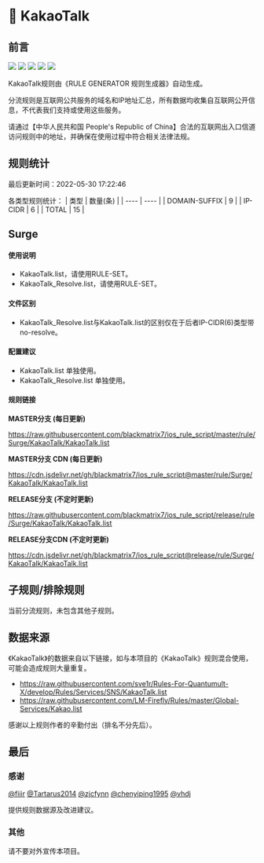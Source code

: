 # 🧸 KakaoTalk

## 前言

![](https://shields.io/badge/-移除重复规则-ff69b4) ![](https://shields.io/badge/-DOMAIN与DOMAIN--SUFFIX合并-green) ![](https://shields.io/badge/-DOMAIN--SUFFIX间合并-critical) ![](https://shields.io/badge/-DOMAIN--SUFFIX与DOMAIN--KEYWORD合并-blue) ![](https://shields.io/badge/-IP--CIDR(6)合并-blueviolet) 

KakaoTalk规则由《RULE GENERATOR 规则生成器》自动生成。

分流规则是互联网公共服务的域名和IP地址汇总，所有数据均收集自互联网公开信息，不代表我们支持或使用这些服务。

请通过【中华人民共和国 People's Republic of China】合法的互联网出入口信道访问规则中的地址，并确保在使用过程中符合相关法律法规。

## 规则统计

最后更新时间：2022-05-30 17:22:46

各类型规则统计：
| 类型 | 数量(条)  | 
| ---- | ----  |
| DOMAIN-SUFFIX | 9  | 
| IP-CIDR | 6  | 
| TOTAL | 15  | 


## Surge 

#### 使用说明
- KakaoTalk.list，请使用RULE-SET。
- KakaoTalk_Resolve.list，请使用RULE-SET。

#### 文件区别
- KakaoTalk_Resolve.list与KakaoTalk.list的区别仅在于后者IP-CIDR(6)类型带no-resolve。

#### 配置建议
- KakaoTalk.list 单独使用。
- KakaoTalk_Resolve.list 单独使用。

#### 规则链接
**MASTER分支 (每日更新)**

https://raw.githubusercontent.com/blackmatrix7/ios_rule_script/master/rule/Surge/KakaoTalk/KakaoTalk.list

**MASTER分支 CDN (每日更新)**

https://cdn.jsdelivr.net/gh/blackmatrix7/ios_rule_script@master/rule/Surge/KakaoTalk/KakaoTalk.list

**RELEASE分支 (不定时更新)**

https://raw.githubusercontent.com/blackmatrix7/ios_rule_script/release/rule/Surge/KakaoTalk/KakaoTalk.list

**RELEASE分支CDN (不定时更新)**

https://cdn.jsdelivr.net/gh/blackmatrix7/ios_rule_script@release/rule/Surge/KakaoTalk/KakaoTalk.list

## 子规则/排除规则


当前分流规则，未包含其他子规则。

## 数据来源

《KakaoTalk》的数据来自以下链接，如与本项目的《KakaoTalk》规则混合使用，可能会造成规则大量重复。

- https://raw.githubusercontent.com/sve1r/Rules-For-Quantumult-X/develop/Rules/Services/SNS/KakaoTalk.list
- https://raw.githubusercontent.com/LM-Firefly/Rules/master/Global-Services/Kakao.list


感谢以上规则作者的辛勤付出（排名不分先后）。

## 最后

### 感谢

[@fiiir](https://github.com/fiiir) [@Tartarus2014](https://github.com/Tartarus2014) [@zjcfynn](https://github.com/zjcfynn) [@chenyiping1995](https://github.com/chenyiping1995) [@vhdj](https://github.com/vhdj)

提供规则数据源及改进建议。

### 其他

请不要对外宣传本项目。